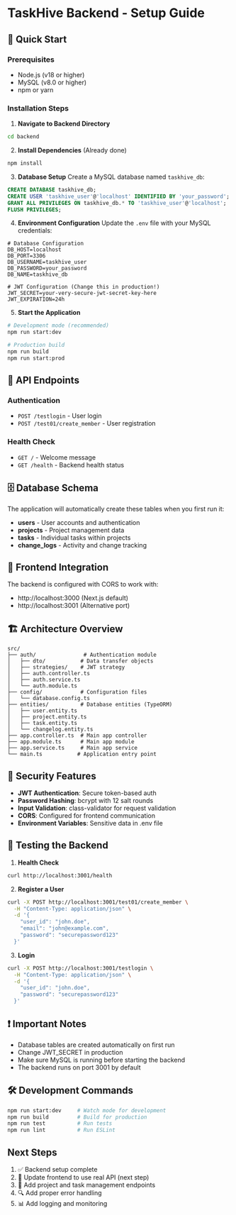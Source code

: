 # TaskHive Backend - Setup Guide

## 🚀 Quick Start

### Prerequisites
- Node.js (v18 or higher)
- MySQL (v8.0 or higher)
- npm or yarn

### Installation Steps

1. **Navigate to Backend Directory**
```bash
cd backend
```

2. **Install Dependencies** (Already done)
```bash
npm install
```

3. **Database Setup**
Create a MySQL database named `taskhive_db`:
```sql
CREATE DATABASE taskhive_db;
CREATE USER 'taskhive_user'@'localhost' IDENTIFIED BY 'your_password';
GRANT ALL PRIVILEGES ON taskhive_db.* TO 'taskhive_user'@'localhost';
FLUSH PRIVILEGES;
```

4. **Environment Configuration**
Update the `.env` file with your MySQL credentials:
```env
# Database Configuration
DB_HOST=localhost
DB_PORT=3306
DB_USERNAME=taskhive_user
DB_PASSWORD=your_password
DB_NAME=taskhive_db

# JWT Configuration (Change this in production!)
JWT_SECRET=your-very-secure-jwt-secret-key-here
JWT_EXPIRATION=24h
```

5. **Start the Application**
```bash
# Development mode (recommended)
npm run start:dev

# Production build
npm run build
npm run start:prod
```

## 📡 API Endpoints

### Authentication
- `POST /testlogin` - User login
- `POST /test01/create_member` - User registration

### Health Check
- `GET /` - Welcome message
- `GET /health` - Backend health status

## 🗄️ Database Schema

The application will automatically create these tables when you first run it:

- **users** - User accounts and authentication
- **projects** - Project management data
- **tasks** - Individual tasks within projects  
- **change_logs** - Activity and change tracking

## 🔗 Frontend Integration

The backend is configured with CORS to work with:
- http://localhost:3000 (Next.js default)
- http://localhost:3001 (Alternative port)

## 🏗️ Architecture Overview

```
src/
├── auth/               # Authentication module
│   ├── dto/           # Data transfer objects
│   ├── strategies/    # JWT strategy
│   ├── auth.controller.ts
│   ├── auth.service.ts
│   └── auth.module.ts
├── config/            # Configuration files
│   └── database.config.ts
├── entities/          # Database entities (TypeORM)
│   ├── user.entity.ts
│   ├── project.entity.ts
│   ├── task.entity.ts
│   └── changelog.entity.ts
├── app.controller.ts  # Main app controller
├── app.module.ts      # Main app module
├── app.service.ts     # Main app service
└── main.ts           # Application entry point
```

## 🔐 Security Features

- **JWT Authentication**: Secure token-based auth
- **Password Hashing**: bcrypt with 12 salt rounds
- **Input Validation**: class-validator for request validation
- **CORS**: Configured for frontend communication
- **Environment Variables**: Sensitive data in .env file

## 🧪 Testing the Backend

1. **Health Check**
```bash
curl http://localhost:3001/health
```

2. **Register a User**
```bash
curl -X POST http://localhost:3001/test01/create_member \
  -H "Content-Type: application/json" \
  -d '{
    "user_id": "john.doe",
    "email": "john@example.com",
    "password": "securepassword123"
  }'
```

3. **Login**
```bash
curl -X POST http://localhost:3001/testlogin \
  -H "Content-Type: application/json" \
  -d '{
    "user_id": "john.doe",
    "password": "securepassword123"
  }'
```

## ❗ Important Notes

- Database tables are created automatically on first run
- Change JWT_SECRET in production
- Make sure MySQL is running before starting the backend
- The backend runs on port 3001 by default

## 🛠️ Development Commands

```bash
npm run start:dev     # Watch mode for development
npm run build         # Build for production
npm run test          # Run tests
npm run lint          # Run ESLint
```

## Next Steps

1. ✅ Backend setup complete
2. 🔄 Update frontend to use real API (next step)
3. 📝 Add project and task management endpoints
4. 🔍 Add proper error handling
5. 📊 Add logging and monitoring
